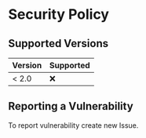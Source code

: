 # Security Policy

## Supported Versions

| Version | Supported          |
| ------- | ------------------ |
| < 2.0   | :x:                |

## Reporting a Vulnerability

To report vulnerability create new Issue.
